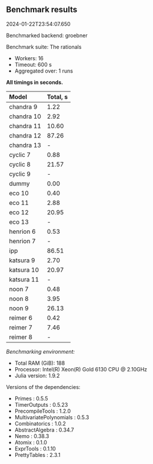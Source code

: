 ## Benchmark results

2024-01-22T23:54:07.650

Benchmarked backend: groebner

Benchmark suite: The rationals

- Workers: 16
- Timeout: 600 s
- Aggregated over: 1 runs

**All timings in seconds.**

|Model|Total, s|
|:----|---|
|chandra 9|1.22|
|chandra 10|2.92|
|chandra 11|10.60|
|chandra 12|87.26|
|chandra 13| - |
|cyclic 7|0.88|
|cyclic 8|21.57|
|cyclic 9| - |
|dummy|0.00|
|eco 10|0.40|
|eco 11|2.88|
|eco 12|20.95|
|eco 13| - |
|henrion 6|0.53|
|henrion 7| - |
|ipp|86.51|
|katsura 9|2.70|
|katsura 10|20.97|
|katsura 11| - |
|noon 7|0.48|
|noon 8|3.95|
|noon 9|26.13|
|reimer 6|0.42|
|reimer 7|7.46|
|reimer 8| - |

*Benchmarking environment:*

* Total RAM (GiB): 188
* Processor: Intel(R) Xeon(R) Gold 6130 CPU @ 2.10GHz
* Julia version: 1.9.2

Versions of the dependencies:

* Primes : 0.5.5
* TimerOutputs : 0.5.23
* PrecompileTools : 1.2.0
* MultivariatePolynomials : 0.5.3
* Combinatorics : 1.0.2
* AbstractAlgebra : 0.34.7
* Nemo : 0.38.3
* Atomix : 0.1.0
* ExprTools : 0.1.10
* PrettyTables : 2.3.1
